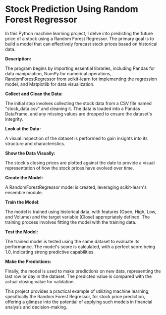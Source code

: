# Stock Prediction Using Random Forest Regressor

In this Python machine learning project, I delve into predicting the future price of a stock using a Random Forest Regressor. The primary goal is to build a model that can effectively forecast stock prices based on historical data.

**Description:**

The program begins by importing essential libraries, including Pandas for data manipulation, NumPy for numerical operations, RandomForestRegressor from scikit-learn for implementing the regression model, and Matplotlib for data visualization.

**Collect and Clean the Data:**

The initial step involves collecting the stock data from a CSV file named "stock_data.csv" and cleaning it. The data is loaded into a Pandas DataFrame, and any missing values are dropped to ensure the dataset's integrity.

**Look at the Data:**

A visual inspection of the dataset is performed to gain insights into its structure and characteristics.

**Show the Data Visually:**

The stock's closing prices are plotted against the date to provide a visual representation of how the stock prices have evolved over time.

**Create the Model:**

A RandomForestRegressor model is created, leveraging scikit-learn's ensemble module.

**Train the Model:**

The model is trained using historical data, with features (Open, High, Low, and Volume) and the target variable (Close) appropriately defined. The training process involves fitting the model with the training data.

**Test the Model:**

The trained model is tested using the same dataset to evaluate its performance. The model's score is calculated, with a perfect score being 1.0, indicating strong predictive capabilities.

**Make the Predictions:**

Finally, the model is used to make predictions on new data, representing the last row or day in the dataset. The predicted value is compared with the actual closing value for validation.

This project provides a practical example of utilizing machine learning, specifically the Random Forest Regressor, for stock price prediction, offering a glimpse into the potential of applying such models in financial analysis and decision-making.
